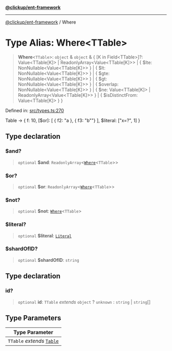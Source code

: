 [**@clickup/ent-framework**](../README.md)

***

[@clickup/ent-framework](../globals.md) / Where

# Type Alias: Where\<TTable\>

> **Where**\<`TTable`\>: `object` & `object` & \{ \[K in Field\<TTable\>\]?: Value\<TTable\[K\]\> \| ReadonlyArray\<Value\<TTable\[K\]\>\> \| \{ $lte: NonNullable\<Value\<TTable\[K\]\>\> \} \| \{ $lt: NonNullable\<Value\<TTable\[K\]\>\> \} \| \{ $gte: NonNullable\<Value\<TTable\[K\]\>\> \} \| \{ $gt: NonNullable\<Value\<TTable\[K\]\>\> \} \| \{ $overlap: NonNullable\<Value\<TTable\[K\]\>\> \} \| \{ $ne: Value\<TTable\[K\]\> \| ReadonlyArray\<Value\<TTable\[K\]\>\> \} \| \{ $isDistinctFrom: Value\<TTable\[K\]\> \} \}

Defined in: [src/types.ts:270](https://github.com/clickup/ent-framework/blob/master/src/types.ts#L270)

Table -> { f: 10, [$or]: [ { f2: "a }, { f3: "b""} ], $literal: ["x=?", 1] }

## Type declaration

### $and?

> `optional` **$and**: `ReadonlyArray`\<[`Where`](Where.md)\<`TTable`\>\>

### $or?

> `optional` **$or**: `ReadonlyArray`\<[`Where`](Where.md)\<`TTable`\>\>

### $not?

> `optional` **$not**: [`Where`](Where.md)\<`TTable`\>

### $literal?

> `optional` **$literal**: [`Literal`](Literal.md)

### $shardOfID?

> `optional` **$shardOfID**: `string`

## Type declaration

### id?

> `optional` **id**: `TTable` *extends* `object` ? `unknown` : `string` \| `string`[]

## Type Parameters

| Type Parameter |
| ------ |
| `TTable` *extends* [`Table`](Table.md) |
